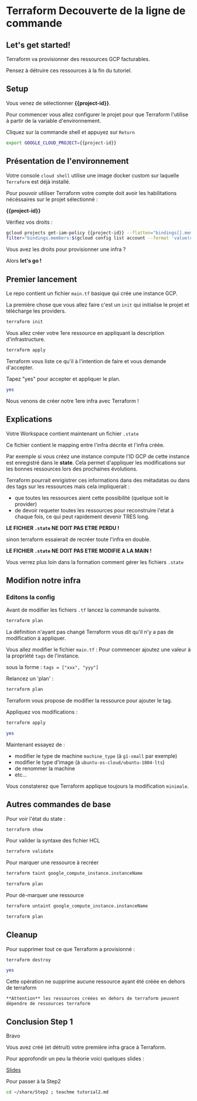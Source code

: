 # Terraform Decouverte de la ligne de commande


## Let's get started!

<walkthrough-project-billing-setup></walkthrough-project-billing-setup>

Terraform va provisionner des ressources GCP facturables.

Pensez à détruire ces ressources à la fin du tutoriel.

## Setup

Vous venez de sélectionner **{{project-id}}**. 

Pour commencer vous allez configurer le projet pour que Terraform l'utilise à partir de la variable d'environnement.

Cliquez sur la commande shell et appuyez sur `Return`


```bash
export GOOGLE_CLOUD_PROJECT={{project-id}}
```

## Présentation de l'environnement 

Votre console `cloud shell` utilise une image docker custom sur laquelle `Terraform` est déjà installé.

Pour pouvoir utiliser Terraform votre compte doit avoir les habilitations nécéssaires sur le projet sélectionné : 

**{{project-id}}**

Vérifiez vos droits :


```bash
gcloud projects get-iam-policy {{project-id}} --flatten="bindings[].members" --format="table(bindings.role)" --
filter="bindings.members:$(gcloud config list account --format 'value(core.account)')"
```

Vous avez les droits pour provisionner une infra ? 

Alors **let's go !**

## Premier lancement

Le repo contient un fichier `main.tf`  basique qui crée une instance GCP.

La première chose que vous allez faire c'est un `init` qui initialise le projet et télécharge les providers.

```bash
terraform init
```

Vous allez créer votre 1ere ressource en appliquant la description d'infrastructure.

```bash
terraform apply
```

Terraform vous liste ce qu'il à l'intention de faire et vous demande d'accepter.

Tapez "yes" pour accepter et appliquer le plan.

```bash
yes
```

<walkthrough-conclusion-trophy></walkthrough-conclusion-trophy>


Nous venons de créer notre 1ere infra avec Terraform !

## Explications

Votre Workspace contient maintenant un fichier `.state` 

Ce fichier contient le mapping entre l'infra décrite et l'infra créée. 

Par exemple si vous créez une instance compute l'ID GCP de cette instance est enregistré dans le **state**.
Cela permet d'appliquer les modifications sur les bonnes ressources lors des prochaines évolutions.

Terraform pourrait enrigistrer ces informations dans des métadatas ou dans des tags sur les ressources mais cela impliquerait :

-  que toutes les ressources aient cette possibilité (quelque soit le provider)
-  de devoir requeter toutes les ressources pour reconstruire l'etat à chaque fois, ce qui peut rapidement devenir TRES long. 


**LE FICHIER `.state` NE DOIT PAS ETRE PERDU !** 

sinon terraform essaierait de recréer toute l'infra en double.


**LE FICHIER `.state` NE DOIT PAS ETRE MODIFIE A LA MAIN !** 

Vous verrez plus loin dans la formation comment gérer les fichiers `.state`


## Modifion notre infra

### Editons la config

Avant de modifier les fichiers `.tf` lancez la commande suivante.

```bash
terraform plan
```

La définition n'ayant pas changé Terraform vous dit qu'il n'y a pas de modification à appliquer.

Vous allez modifier le fichier `main.tf` : Pour commencer ajoutez une valeur à la propriété `tags` de l'instance. 

sous la forme : `tags = ["xxx", "yyy"]`
 
Relancez un 'plan' :

```bash
terraform plan
```

Terraform vous propose de modifier la ressource pour ajouter le tag.


Appliquez vos modifications :

```bash
terraform apply
```

```bash
yes
```

Maintenant essayez de :
 
-   modifier le type de machine `machine_type` (à `g1-small` par exemple)
-   modifier le type d'image (à `ubuntu-os-cloud/ubuntu-1804-lts`)
-   de renommer la machine
-   etc...



Vous constaterez que Terraform applique toujours la modification `minimale`.


## Autres commandes de base

Pour voir l'état du state :

```bash
terraform show
```

Pour valider la syntaxe des fichier HCL

```bash
terraform validate
```

Pour marquer une ressource à recréer

```bash
terraform taint google_compute_instance.instanceName
```
```bash
terraform plan
```
Pour dé-marquer une ressource 

```bash
terraform untaint google_compute_instance.instanceName
```
```bash
terraform plan
```

## Cleanup

Pour supprimer tout ce que Terraform a provisionné :

```bash
terraform destroy
```
```bash
yes
```

Cette opération ne supprime aucune ressource ayant été créée en dehors de terraform

    **Attention** les ressources créées en dehors de terraform peuvent dépendre de ressources terraform

## Conclusion Step 1

<walkthrough-conclusion-trophy></walkthrough-conclusion-trophy>

Bravo 

Vous avez créé (et détruit) votre première infra grace à Terraform.

Pour approfondir un peu la théorie voici quelques slides :

[Slides](https://docs.google.com/presentation/d/1ADqZv0MTaDwT9P2k9KntRcNWelP741fZ8rmX9CJv6LU/edit?usp=sharing)



Pour passer à la Step2

```bash
cd ~/share/Step2 ; teachme tutorial2.md
```